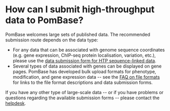 # How can I submit high-throughput data to PomBase?
<!-- pombase_categories: Data submission and formats -->

PomBase welcomes large sets of published data. The recommended
submission route depends on the data type:

-   For any data that can be associated with genome sequence coordinates
    (e.g. gene expression, ChIP-seq protein localisation, variation,
    etc.), please use the [data submission form for HTP sequence-linked data](/submit-data/data-submission-form).
-   Several types of data associated with genes can be displayed on gene
    pages. PomBase has developed bulk upload formats for phenotype,
    modification, and gene expression data -- see the [FAQ on file formats](/faq/what-file-formats-can-i-use-to-submit-high-throughput-data) 
    for links to the file format descriptions and data submission forms.

If you have any other type of large-scale data -- or if you have
problems or questions regarding the available submission forms -- please
contact the [helpdesk](mailto:helpdesk@pombase.org).


